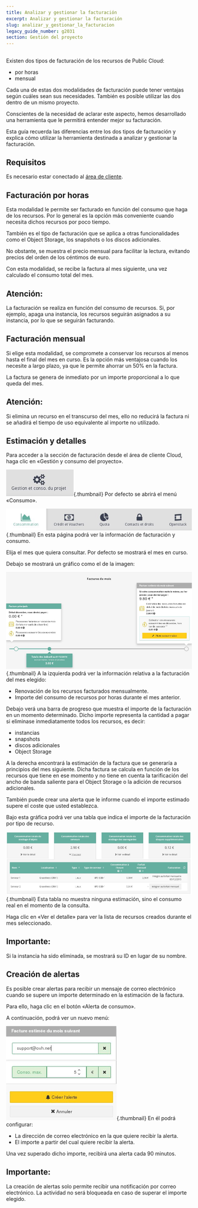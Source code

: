 ```yaml
---
title: Analizar y gestionar la facturación
excerpt: Analizar y gestionar la facturación
slug: analizar_y_gestionar_la_facturacion
legacy_guide_number: g2031
section: Gestión del proyecto
---
```



## 
Existen dos tipos de facturación de los recursos de Public Cloud:

- por horas
- mensual


Cada una de estas dos modalidades de facturación puede tener ventajas según cuáles sean sus necesidades. También es posible utilizar las dos dentro de un mismo proyecto.

Conscientes de la necesidad de aclarar este aspecto, hemos desarrollado una herramienta que le permitirá entender mejor su facturación.

Esta guía recuerda las diferencias entre los dos tipos de facturación y explica cómo utilizar la herramienta destinada a analizar y gestionar la facturación.


## Requisitos
Es necesario estar conectado al [área de cliente](https://www.ovh.com/manager/).


## Facturación por horas
Esta modalidad le permite ser facturado en función del consumo que haga de los recursos. Por lo general es la opción más conveniente cuando necesita dichos recursos por poco tiempo.

También es el tipo de facturación que se aplica a otras funcionalidades como el Object Storage, los snapshots o los discos adicionales.

No obstante, se muestra el precio mensual para facilitar la lectura, evitando precios del orden de los céntimos de euro.

Con esta modalidad, se recibe la factura al mes siguiente, una vez calculado el consumo total del mes.

## Atención:
La facturación se realiza en función del consumo de recursos. Si, por ejemplo, apaga una instancia, los recursos seguirán asignados a su instancia, por lo que se seguirán facturando.


## Facturación mensual
Si elige esta modalidad, se compromete a conservar los recursos al menos hasta el final del mes en curso. Es la opción más ventajosa cuando los necesite a largo plazo, ya que le permite ahorrar un 50% en la factura.

La factura se genera de inmediato por un importe proporcional a lo que queda del mes.

## Atención:
Si elimina un recurso en el transcurso del mes, ello no reducirá la factura ni se añadirá el tiempo de uso equivalente al importe no utilizado.


## Estimación y detalles
Para acceder a la sección de facturación desde el área de cliente Cloud, haga clic en «Gestión y consumo del proyecto».

![](images/img_3509.jpg){.thumbnail}
Por defecto se abrirá el menú «Consumo».

![](images/img_3511.jpg){.thumbnail}
En esta página podrá ver la información de facturación y consumo.

Elija el mes que quiera consultar. Por defecto se mostrará el mes en curso.

Debajo se mostrará un gráfico como el de la imagen:

![](images/img_3507.jpg){.thumbnail}
A la izquierda podrá ver la información relativa a la facturación del mes elegido:

- Renovación de los recursos facturados mensualmente.
- Importe del consumo de recursos por horas durante el mes anterior.


Debajo verá una barra de progreso que muestra el importe de la facturación en un momento determinado. Dicho importe representa la cantidad a pagar si eliminase inmediatamente todos los recursos, es decir:

- instancias
- snapshots
- discos adicionales
- Object Storage


A la derecha encontrará la estimación de la factura que se generaría a principios del mes siguiente. Dicha factura se calcula en función de los recursos que tiene en ese momento y no tiene en cuenta la tarificación del ancho de banda saliente para el Object Storage o la adición de recursos adicionales.

También puede crear una alerta que le informe cuando el importe estimado supere el coste que usted establezca.

Bajo esta gráfica podrá ver una tabla que indica el importe de la facturación por tipo de recurso.

![](images/img_3512.jpg){.thumbnail}
Esta tabla no muestra ninguna estimación, sino el consumo real en el momento de la consulta.

Haga clic en «Ver el detalle» para ver la lista de recursos creados durante el mes seleccionado.

## Importante:
Si la instancia ha sido eliminada, se mostrará su ID en lugar de su nombre.


## Creación de alertas
Es posible crear alertas para recibir un mensaje de correo electrónico cuando se supere un importe determinado en la estimación de la factura.

Para ello, haga clic en el botón «Alerta de consumo».

A continuación, podrá ver un nuevo menú:

![](images/img_3508.jpg){.thumbnail}
En él podrá configurar:

- La dirección de correo electrónico en la que quiere recibir la alerta.
- El importe a partir del cual quiere recibir la alerta.


Una vez superado dicho importe, recibirá una alerta cada 90 minutos.

## Importante:
La creación de alertas solo permite recibir una notificación por correo electrónico. La actividad no será bloqueada en caso de superar el importe elegido.
